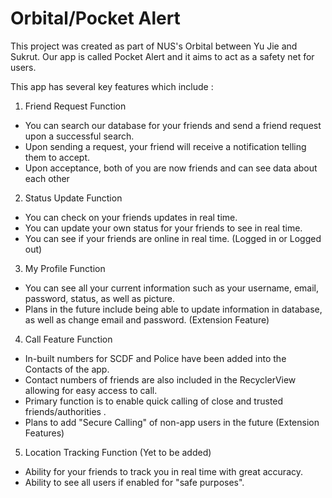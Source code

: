 # Orbital/Pocket Alert

This project was created as part of NUS's Orbital between Yu Jie and Sukrut. Our app is called Pocket Alert and it aims to act as a safety net for users. 

This app has several key features which include :

1) Friend Request Function 
- You can search our database for your friends and send a friend request upon a successful search.
- Upon sending a request, your friend will receive a notification telling them to accept.
- Upon acceptance, both of you are now friends and can see data about each other

2) Status Update Function
- You can check on your friends updates in real time. 
- You can update your own status for your friends to see in real time.
- You can see if your friends are online in real time. (Logged in or Logged out)

3) My Profile Function
- You can see all your current information such as your username, email, password, status, as well as picture.
- Plans in the future include being able to update information in database, as well as change email and password. (Extension Feature)

4) Call Feature Function
- In-built numbers for SCDF and Police have been added into the Contacts of the app.
- Contact numbers of friends are also included in the RecyclerView allowing for easy access to call.
- Primary function is to enable quick calling of close and trusted friends/authorities .
- Plans to add "Secure Calling" of non-app users in the future (Extension Features)

5) Location Tracking Function (Yet to be added)
- Ability for your friends to track you in real time with great accuracy.
- Ability to see all users if enabled for "safe purposes". 
